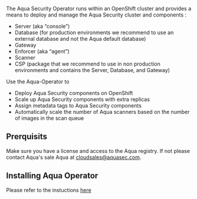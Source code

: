 The Aqua Security Operator runs within an OpenShift cluster and provides a means to deploy and manage the Aqua Security cluster and components :
* Server (aka “console”) 
* Database (for production environments we recommend to use an external database and not the Aqua default database)  
* Gateway 
* Enforcer (aka “agent”)
* Scanner
* CSP (package that we recommend to use in non production environments and contains the Server, Database, and Gateway)

Use the Aqua-Operator to 
* Deploy Aqua Security components on OpenShift
* Scale up Aqua Security components with extra replicas
* Assign metadata tags to Aqua Security components
* Automatically scale the number of Aqua scanners based on the number of images in the scan queue

## Prerquisits 
Make sure you have a license and access to the Aqua registry. If not please contact Aqua's sale Aqua at cloudsales@aquasec.com.


## Installing Aqua Operator
Please refer to the instuctions [here](https://github.com/aquasecurity/aqua-operator/blob/master/docs/InstallOpenShift.md)

